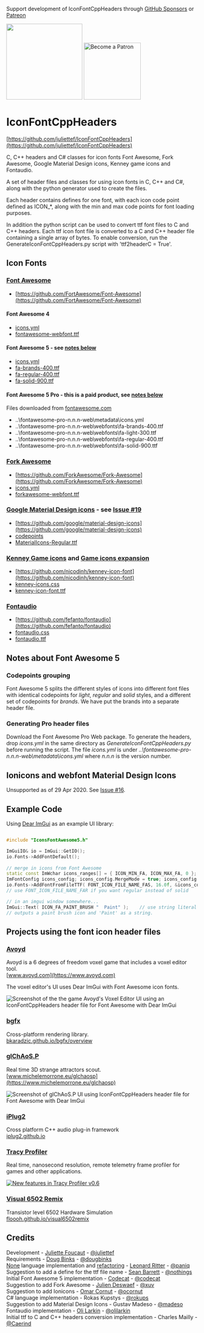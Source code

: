 Support development of IconFontCppHeaders through [GitHub Sponsors](https://github.com/sponsors/dougbinks) or [Patreon](https://www.patreon.com/enkisoftware)

[<img src="https://img.shields.io/static/v1?logo=github&label=Github&message=Sponsor&color=#ea4aaa" width="200"/>](https://github.com/sponsors/dougbinks)    [<img src="https://c5.patreon.com/external/logo/become_a_patron_button@2x.png" alt="Become a Patron" width="150"/>](https://www.patreon.com/enkisoftware)


# IconFontCppHeaders

[https://github.com/juliettef/IconFontCppHeaders](https://github.com/juliettef/IconFontCppHeaders)

C, C++ headers and C# classes for icon fonts Font Awesome, Fork Awesome, Google Material Design icons, Kenney game icons and Fontaudio.

A set of header files and classes for using icon fonts in C, C++ and C#, along with the python generator used to create the files.

Each header contains defines for one font, with each icon code point defined as ICON_*, along with the min and max code points for font loading purposes.

In addition the python script can be used to convert ttf font files to C and C++ headers. 
Each ttf icon font file is converted to a C and C++ header file containing a single array of bytes. 
To enable conversion, run the GenerateIconFontCppHeaders.py script with 'ttf2headerC = True'. 

## Icon Fonts

### [Font Awesome](https://fontawesome.com)

* [https://github.com/FortAwesome/Font-Awesome](https://github.com/FortAwesome/Font-Awesome)

#### Font Awesome 4 
* [icons.yml](https://github.com/FortAwesome/Font-Awesome/blob/fa-4/src/icons.yml)
* [fontawesome-webfont.ttf](https://github.com/FortAwesome/Font-Awesome/blob/fa-4/fonts/fontawesome-webfont.ttf)

#### Font Awesome 5 - see [notes below](#notes-about-font-awesome-5)
* [icons.yml](https://github.com/FortAwesome/Font-Awesome/blob/master/metadata/icons.yml)
* [fa-brands-400.ttf](https://github.com/FortAwesome/Font-Awesome/blob/master/webfonts/fa-brands-400.ttf)
* [fa-regular-400.ttf](https://github.com/FortAwesome/Font-Awesome/blob/master/webfonts/fa-regular-400.ttf)
* [fa-solid-900.ttf](https://github.com/FortAwesome/Font-Awesome/blob/master/webfonts/fa-solid-900.ttf)

#### Font Awesome 5 Pro - this is a paid product, see [notes below](#notes-about-font-awesome-5)
Files downloaded from [fontawesome.com](https://fontawesome.com)  

* ..\fontawesome-pro-n.n.n-web\metadata\icons.yml  
* ..\fontawesome-pro-n.n.n-web\webfonts\fa-brands-400.ttf  
* ..\fontawesome-pro-n.n.n-web\webfonts\fa-light-300.ttf  
* ..\fontawesome-pro-n.n.n-web\webfonts\fa-regular-400.ttf  
* ..\fontawesome-pro-n.n.n-web\webfonts\fa-solid-900.ttf  

### [Fork Awesome](https://forkawesome.github.io/Fork-Awesome)
* [https://github.com/ForkAwesome/Fork-Awesome](https://github.com/ForkAwesome/Fork-Awesome)
* [icons.yml](https://github.com/ForkAwesome/Fork-Awesome/blob/master/src/icons/icons.yml)
* [forkawesome-webfont.ttf](https://github.com/ForkAwesome/Fork-Awesome/blob/master/fonts/forkawesome-webfont.ttf)

### [Google Material Design icons](https://design.google.com/icons) - see [Issue #19](https://github.com/juliettef/IconFontCppHeaders/issues/19)
* [https://github.com/google/material-design-icons](https://github.com/google/material-design-icons)
* [codepoints](https://github.com/google/material-design-icons/blob/master/iconfont/codepoints)
* [MaterialIcons-Regular.ttf](https://github.com/google/material-design-icons/blob/master/iconfont/MaterialIcons-Regular.ttf)

### [Kenney Game icons](http://kenney.nl/assets/game-icons) and [Game icons expansion](http://kenney.nl/assets/game-icons-expansion) 
* [https://github.com/nicodinh/kenney-icon-font](https://github.com/nicodinh/kenney-icon-font)
* [kenney-icons.css](https://github.com/nicodinh/kenney-icon-font/blob/master/css/kenney-icons.css)
* [kenney-icon-font.ttf](https://github.com/nicodinh/kenney-icon-font/blob/master/fonts/kenney-icon-font.ttf)

### [Fontaudio](https://github.com/fefanto/fontaudio)
* [https://github.com/fefanto/fontaudio](https://github.com/fefanto/fontaudio)
* [fontaudio.css](https://github.com/fefanto/fontaudio/blob/master/font/fontaudio.css)
* [fontaudio.ttf](https://github.com/fefanto/fontaudio/blob/master/font/fontaudio.ttf)

## Notes about Font Awesome 5
### Codepoints grouping
Font Awesome 5 splits the different styles of icons into different font files with identical codepoints for *light*, *regular* and *solid* styles, and a different set of codepoints for *brands*. We have put the brands into a separate header file.

### Generating Pro header files
Download the Font Awesome Pro Web package. To generate the headers, drop *icons.yml* in the same directory as *GenerateIconFontCppHeaders.py* before running the script. The file *icons.yml* is under *..\fontawesome-pro-n.n.n-web\metadata\icons.yml* where *n.n.n* is the version number.

## Ionicons and webfont Material Design Icons
Unsupported as of 29 Apr 2020. See [Issue #16](https://github.com/juliettef/IconFontCppHeaders/issues/16).

## Example Code

Using [Dear ImGui](https://github.com/ocornut/imgui) as an example UI library:

```Cpp

#include "IconsFontAwesome5.h"

ImGuiIO& io = ImGui::GetIO();
io.Fonts->AddFontDefault();
 
// merge in icons from Font Awesome
static const ImWchar icons_ranges[] = { ICON_MIN_FA, ICON_MAX_FA, 0 };
ImFontConfig icons_config; icons_config.MergeMode = true; icons_config.PixelSnapH = true;
io.Fonts->AddFontFromFileTTF( FONT_ICON_FILE_NAME_FAS, 16.0f, &icons_config, icons_ranges );
// use FONT_ICON_FILE_NAME_FAR if you want regular instead of solid

// in an imgui window somewhere...
ImGui::Text( ICON_FA_PAINT_BRUSH "  Paint" );    // use string literal concatenation
// outputs a paint brush icon and 'Paint' as a string.
```

## Projects using the font icon header files

### [Avoyd](https://www.enkisoftware.com/avoyd)
Avoyd is a 6 degrees of freedom voxel game that includes a voxel editor tool.   
[www.avoyd.com](https://www.avoyd.com)

The voxel editor's UI uses Dear ImGui with Font Awesome icon fonts.  

![Screenshot of the the game Avoyd's Voxel Editor UI using an IconFontCppHeaders header file for Font Awesome with Dear ImGui](https://github.com/juliettef/Media/blob/master/IconFontCppHeaders_Avoyd_voxel_editor.png?raw=true)

### [bgfx](https://github.com/bkaradzic/bgfx)
Cross-platform rendering library.  
[bkaradzic.github.io/bgfx/overview](https://bkaradzic.github.io/bgfx/overview.html)

### [glChAoS.P](https://github.com/BrutPitt/glChAoS.P)
Real time 3D strange attractors scout.  
[www.michelemorrone.eu/glchaosp](https://www.michelemorrone.eu/glchaosp)

![Screenshot of glChAoS.P UI using IconFontCppHeaders header file for Font Awesome with Dear ImGui](https://raw.githubusercontent.com/BrutPitt/glChAoS.P/master/imgsCapture/ssWGL_half.jpg)

### [iPlug2](https://github.com/iplug2/iplug2)
Cross platform C++ audio plug-in framework  
[iplug2.github.io](https://iplug2.github.io)

### [Tracy Profiler](https://bitbucket.org/wolfpld/tracy/src/master/)
Real time, nanosecond resolution, remote telemetry frame profiler for games and other applications.  

[![New features in Tracy Profiler v0.6](https://img.youtube.com/vi/uJkrFgriuOo/0.jpg)](https://www.youtube.com/watch?v=uJkrFgriuOo)

### [Visual 6502 Remix](https://github.com/floooh/v6502r)
Transistor level 6502 Hardware Simulation  
[floooh.github.io/visual6502remix](https://floooh.github.io/visual6502remix)

## Credits

Development - [Juliette Foucaut](http://www.enkisoftware.com/about.html#juliette) - [@juliettef](https://github.com/juliettef)  
Requirements - [Doug Binks](http://www.enkisoftware.com/about.html#doug) - [@dougbinks](https://github.com/dougbinks)  
[None](https://bitbucket.org/duangle/nonelang/src) language implementation and [refactoring](https://gist.github.com/paniq/4a734e9d8e86a2373b5bc4ca719855ec) - [Leonard Ritter](http://www.leonard-ritter.com/) - [@paniq](https://github.com/paniq)  
Suggestion to add a define for the ttf file name - [Sean Barrett](https://nothings.org/) - [@nothings](https://github.com/nothings)  
Initial Font Awesome 5 implementation - [Codecat](https://codecat.nl/) - [@codecat](https://github.com/codecat)  
Suggestion to add Fork Awesome - [Julien Deswaef](http://xuv.be/) - [@xuv](https://github.com/xuv)  
Suggestion to add Ionicons - [Omar Cornut](http://www.miracleworld.net/) - [@ocornut](https://github.com/ocornut)  
C# language implementation - Rokas Kupstys - [@rokups](https://github.com/rokups)  
Suggestion to add Material Design Icons - Gustav Madeso - [@madeso](https://github.com/madeso)  
Fontaudio implementation - [Oli Larkin](https://www.olilarkin.co.uk/) - [@olilarkin](https://github.com/olilarkin)  
Initial ttf to C and C++ headers conversion implementation - Charles Mailly - [@Caerind](https://github.com/Caerind)
